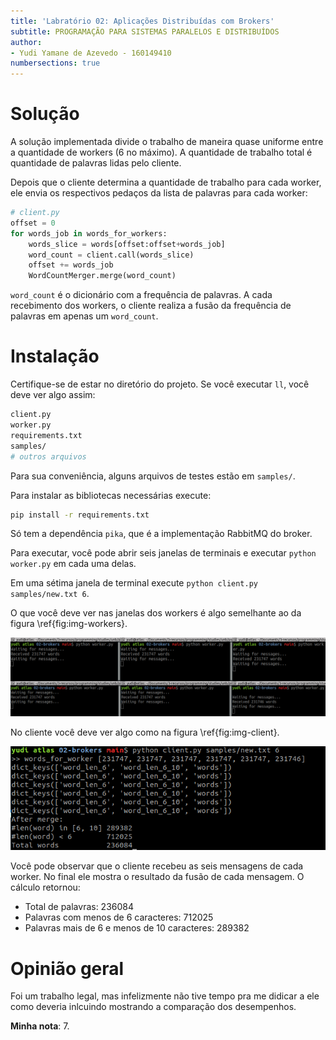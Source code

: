 ```yaml
---
title: 'Labratório 02: Aplicações Distribuídas com Brokers'
subtitle: PROGRAMAÇÃO PARA SISTEMAS PARALELOS E DISTRIBUÍDOS
author:
- Yudi Yamane de Azevedo - 160149410
numbersections: true
---
```


# Solução

A solução implementada divide o trabalho de maneira quase uniforme entre a 
quantidade de workers (6 no máximo). A quantidade de trabalho total é quantidade 
de palavras lidas pelo cliente.

Depois que o cliente determina a quantidade de trabalho para cada worker, ele 
envia os respectivos pedaços da lista de palavras para cada worker:

```py
# client.py
offset = 0
for words_job in words_for_workers:
    words_slice = words[offset:offset+words_job]
    word_count = client.call(words_slice)
    offset += words_job
    WordCountMerger.merge(word_count)
```

`word_count` é o dicionário com a frequência de palavras. A cada recebimento
dos workers, o cliente realiza a fusão da frequência de palavras em apenas
um `word_count`.

# Instalação

Certifique-se de estar no diretório do projeto. Se você executar `ll`, você
deve ver algo assim:

```sh
client.py
worker.py
requirements.txt
samples/
# outros arquivos
```

Para sua conveniência, alguns arquivos de testes estão em `samples/`.

Para instalar as bibliotecas necessárias execute:

```sh
pip install -r requirements.txt
```

Só tem a dependência `pika`, que é a implementação RabbitMQ do broker.

Para executar, você pode abrir seis janelas de terminais e executar
`python worker.py` em cada uma delas.

Em uma sétima janela de terminal execute `python client.py samples/new.txt 6`.

O que você deve ver nas janelas dos workers é algo semelhante ao da figura
\ref{fig:img-workers}.

![\label{fig:img-workers}](img-workers.png)

No cliente você deve ver algo como na figura \ref{fig:img-client}.

![\label{fig:img-client}](img-client.png)

Você pode observar que o cliente recebeu as seis mensagens de cada worker. No
final ele mostra o resultado da fusão de cada mensagem. O cálculo retornou:

- Total de palavras: 236084
- Palavras com menos de 6 caracteres: 712025
- Palavras mais de 6 e menos de 10 caracteres: 289382

# Opinião geral
Foi um trabalho legal, mas infelizmente não tive tempo pra me didicar a ele
como deveria inlcuindo mostrando a comparação dos desempenhos.

**Minha nota**: 7.

